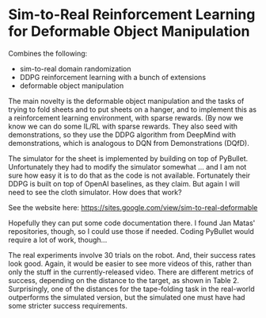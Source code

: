 # Sim-to-Real Reinforcement Learning for Deformable Object Manipulation

Combines the following:

- sim-to-real domain randomization
- DDPG reinforcement learning with a bunch of extensions
- deformable object manipulation

The main novelty is the deformable object manipulation and the tasks of trying
to fold sheets and to put sheets on a hanger, and to implement this as a
reinforcement learning environment, with sparse rewards. (By now we know we can
do some IL/RL with sparse rewards. They also seed with demonstrations, so they
use the DDPG algorithm from DeepMind with demonstrations, which is analogous to
DQN from Demonstrations (DQfD).
    
The simulator for the sheet is implemented by building on top of PyBullet.
Unfortunately they had to modify the simulator somewhat ... and I am not sure
how easy it is to do that as the code is not available. Fortunately their DDPG
is built on top of OpenAI baselines, as they claim. But again I will need to see
the cloth simulator. How does that work?

See the website here: https://sites.google.com/view/sim-to-real-deformable

Hopefully they can put some code documentation there. I found Jan Matas'
repositories, though, so I could use those if needed. Coding PyBullet would
require a lot of work, though...

The real experiments involve 30 trials on the robot. And, their success rates
look good. Again, it would be easier to see more videos of this, rather than
only the stuff in the currently-released video. There are different metrics of
success, depending on the distance to the target, as shown in Table 2.
Surprisingly, one of the distances for the tape-folding task in the real-world
outperforms the simulated version, but the simulated one must have had some
stricter success requirements.
